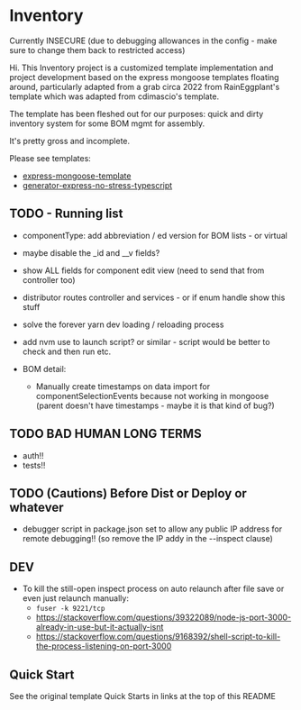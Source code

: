 # Inventory

Currently INSECURE (due to debugging allowances in the config - make sure to change them back to restricted access)

Hi. This Inventory project is a customized template implementation and project development based on the express mongoose templates
floating around, particularly adapted from a grab circa 2022 from RainEggplant's template which was adapted from cdimascio's
template.

The template has been fleshed out for our purposes: quick and dirty inventory system for some BOM mgmt for assembly.

It's pretty gross and incomplete. 

Please see templates:

- [express-mongoose-template](https://github.com/RainEggplant/express-mongoose-template/)
- [generator-express-no-stress-typescript](https://github.com/cdimascio/generator-express-no-stress-typescript/)


## TODO - Running list

- componentType: add abbreviation / ed version for BOM lists - or virtual
- maybe disable the _id and __v fields?
- show ALL fields for component edit view (need to send that from controller too)
- distributor routes controller and services - or if enum handle show this stuff
- solve the forever yarn dev loading / reloading process
- add nvm use to launch script? or similar - script would be better to check and then run etc.


- BOM detail: 
  - Manually create timestamps on data import for componentSelectionEvents because not working in mongoose (parent doesn't have timestamps - maybe it is that kind of bug?)
  


## TODO BAD HUMAN LONG TERMS

- auth!!
- tests!!

## TODO (Cautions) Before Dist or Deploy or whatever

- debugger script in package.json set to allow any public IP address for remote debugging!! (so remove the IP addy in the --inspect clause)

## DEV

- To kill the still-open inspect process on auto relaunch after file save or even just relaunch manually:
  - ```fuser -k 9221/tcp```
  - https://stackoverflow.com/questions/39322089/node-js-port-3000-already-in-use-but-it-actually-isnt
  - https://stackoverflow.com/questions/9168392/shell-script-to-kill-the-process-listening-on-port-3000
  
  


## Quick Start

See the original template Quick Starts in links at the top of this README